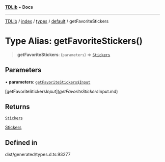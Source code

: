 [**TDLib**](../../../../../../README.md) • **Docs**

***

[TDLib](../../../../../../modules.md) / [index](../../../../../README.md) / [types](../../../README.md) / [default](../README.md) / getFavoriteStickers

# Type Alias: getFavoriteStickers()

> **getFavoriteStickers**: (`parameters`) => [`Stickers`](Stickers.md)

## Parameters

• **parameters**: [`getFavoriteStickers$Input`](getFavoriteStickers$Input.md)

[getFavoriteStickers$Input](getFavoriteStickers$Input.md)

## Returns

[`Stickers`](Stickers.md)

[Stickers](Stickers.md)

## Defined in

dist/generated/types.d.ts:93277
